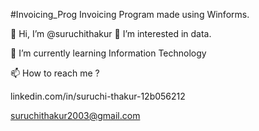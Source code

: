#Invoicing_Prog
Invoicing Program made using Winforms. 

👋 Hi, I’m @suruchithakur 👀 I’m interested in data. 

🌱 I’m currently learning Information Technology

📫 How to reach me ?

linkedin.com/in/suruchi-thakur-12b056212

suruchithakur2003@gmail.com
